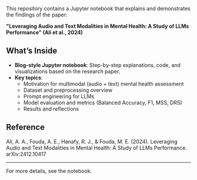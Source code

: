 This repository contains a Jupyter notebook that explains and demonstrates the findings of the paper:

**"Leveraging Audio and Text Modalities in Mental Health: A Study of LLMs Performance" (Ali et al., 2024)**

## What’s Inside

- **Blog-style Jupyter notebook**: Step-by-step explanations, code, and visualizations based on the research paper.
- **Key topics**: 
  - Motivation for multimodal (audio + text) mental health assessment
  - Dataset and preprocessing overview
  - Prompt engineering for LLMs
  - Model evaluation and metrics (Balanced Accuracy, F1, MSS, DRS)
  - Results and reflections

## Reference

Ali, A. A., Fouda, A. E., Hanafy, R. J., & Fouda, M. E. (2024). Leveraging Audio and Text Modalities in Mental Health: A Study of LLMs Performance. arXiv:2412.10417

---
For more details, see the notebook.
